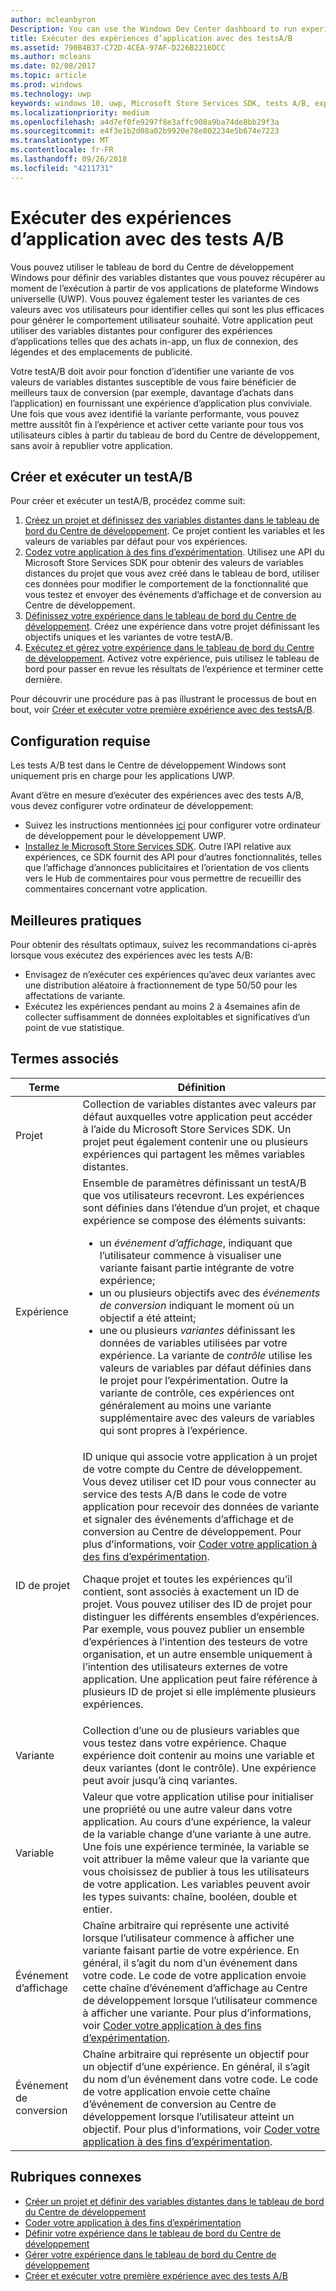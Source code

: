 ```yaml
---
author: mcleanbyron
Description: You can use the Windows Dev Center dashboard to run experiments for your Universal Windows Platform (UWP) apps with A/B testing.
title: Exécuter des expériences d’application avec des testsA/B
ms.assetid: 790B4B37-C72D-4CEA-97AF-D226B2216DCC
ms.author: mcleans
ms.date: 02/08/2017
ms.topic: article
ms.prod: windows
ms.technology: uwp
keywords: windows 10, uwp, Microsoft Store Services SDK, tests A/B, expériences
ms.localizationpriority: medium
ms.openlocfilehash: a4d7ef0fe9297f8e3affc908a9ba74de8bb29f3a
ms.sourcegitcommit: e4f3e1b2d08a02b9920e78e802234e5b674e7223
ms.translationtype: MT
ms.contentlocale: fr-FR
ms.lasthandoff: 09/26/2018
ms.locfileid: "4211731"
---
```

# <a name="run-app-experiments-with-ab-testing"></a>Exécuter des expériences d’application avec des tests A/B

Vous pouvez utiliser le tableau de bord du Centre de développement Windows pour définir des variables distantes que vous pouvez récupérer au moment de l’exécution à partir de vos applications de plateforme Windows universelle (UWP). Vous pouvez également tester les variantes de ces valeurs avec vos utilisateurs pour identifier celles qui sont les plus efficaces pour générer le comportement utilisateur souhaité. Votre application peut utiliser des variables distantes pour configurer des expériences d’applications telles que des achats in-app, un flux de connexion, des légendes et des emplacements de publicité.

Votre testA/B doit avoir pour fonction d’identifier une variante de vos valeurs de variables distantes susceptible de vous faire bénéficier de meilleurs taux de conversion (par exemple, davantage d’achats dans l’application) en fournissant une expérience d’application plus conviviale. Une fois que vous avez identifié la variante performante, vous pouvez mettre aussitôt fin à l’expérience et activer cette variante pour tous vos utilisateurs cibles à partir du tableau de bord du Centre de développement, sans avoir à republier votre application.

## <a name="create-and-run-an-ab-test"></a>Créer et exécuter un testA/B

Pour créer et exécuter un testA/B, procédez comme suit:

1. [Créez un projet et définissez des variables distantes dans le tableau de bord du Centre de développement](create-a-project-and-define-remote-variables-in-the-dev-center-dashboard.md). Ce projet contient les variables et les valeurs de variables par défaut pour vos expériences.  
2. [Codez votre application à des fins d’expérimentation](code-your-experiment-in-your-app.md). Utilisez une API du Microsoft Store Services SDK pour obtenir des valeurs de variables distances du projet que vous avez créé dans le tableau de bord, utiliser ces données pour modifier le comportement de la fonctionnalité que vous testez et envoyer des événements d’affichage et de conversion au Centre de développement.
3. [Définissez votre expérience dans le tableau de bord du Centre de développement](define-your-experiment-in-the-dev-center-dashboard.md). Créez une expérience dans votre projet définissant les objectifs uniques et les variantes de votre testA/B.
4. [Exécutez et gérez votre expérience dans le tableau de bord du Centre de développement](manage-your-experiment.md). Activez votre expérience, puis utilisez le tableau de bord pour passer en revue les résultats de l’expérience et terminer cette dernière.

Pour découvrir une procédure pas à pas illustrant le processus de bout en bout, voir [Créer et exécuter votre première expérience avec des testsA/B](create-and-run-your-first-experiment-with-a-b-testing.md).

## <a name="requirements"></a>Configuration requise

Les tests A/B test dans le Centre de développement Windows sont uniquement pris en charge pour les applications UWP.

Avant d’être en mesure d’exécuter des expériences avec des tests A/B, vous devez configurer votre ordinateur de développement:

* Suivez les instructions mentionnées [ici](../get-started/get-set-up.md) pour configurer votre ordinateur de développement pour le développement UWP.
* [Installez le Microsoft Store Services SDK](microsoft-store-services-sdk.md#install-the-sdk). Outre l’API relative aux expériences, ce SDK fournit des API pour d’autres fonctionnalités, telles que l’affichage d’annonces publicitaires et l’orientation de vos clients vers le Hub de commentaires pour vous permettre de recueillir des commentaires concernant votre application.

## <a name="best-practices"></a>Meilleures pratiques

Pour obtenir des résultats optimaux, suivez les recommandations ci-après lorsque vous exécutez des expériences avec les tests A/B:

* Envisagez de n’exécuter ces expériences qu’avec deux variantes avec une distribution aléatoire à fractionnement de type 50/50 pour les affectations de variante.
* Exécutez les expériences pendant au moins 2 à 4semaines afin de collecter suffisamment de données exploitables et significatives d’un point de vue statistique.

<span id="terms" />

## <a name="related-terms"></a>Termes associés

|  Terme  |  Définition  |
|--------|--------------|
| Projet    |   Collection de variables distantes avec valeurs par défaut auxquelles votre application peut accéder à l’aide du Microsoft Store Services SDK. Un projet peut également contenir une ou plusieurs expériences qui partagent les mêmes variables distantes.  |
| Expérience    |   Ensemble de paramètres définissant un testA/B que vos utilisateurs recevront. Les expériences sont définies dans l’étendue d’un projet, et chaque expérience se compose des éléments suivants: <p></p><ul><li>un *événement d’affichage*, indiquant que l’utilisateur commence à visualiser une variante faisant partie intégrante de votre expérience;</li><li>un ou plusieurs objectifs avec des *événements de conversion* indiquant le moment où un objectif a été atteint;</li><li>une ou plusieurs *variantes* définissant les données de variables utilisées par votre expérience. La variante de *contrôle* utilise les valeurs de variables par défaut définies dans le projet pour l’expérimentation. Outre la variante de contrôle, ces expériences ont généralement au moins une variante supplémentaire avec des valeurs de variables qui sont propres à l’expérience. </li></ul>          |
| ID de projet    |   ID unique qui associe votre application à un projet de votre compte du Centre de développement. Vous devez utiliser cet ID pour vous connecter au service des tests A/B dans le code de votre application pour recevoir des données de variante et signaler des événements d’affichage et de conversion au Centre de développement. Pour plus d’informations, voir [Coder votre application à des fins d’expérimentation](code-your-experiment-in-your-app.md).<p></p><p>Chaque projet et toutes les expériences qu’il contient, sont associés à exactement un ID de projet. Vous pouvez utiliser des ID de projet pour distinguer les différents ensembles d’expériences. Par exemple, vous pouvez publier un ensemble d’expériences à l’intention des testeurs de votre organisation, et un autre ensemble uniquement à l’intention des utilisateurs externes de votre application.  Une application peut faire référence à plusieurs ID de projet si elle implémente plusieurs expériences.</p>         |
| Variante    |   Collection d’une ou de plusieurs variables que vous testez dans votre expérience. Chaque expérience doit contenir au moins une variable et deux variantes (dont le contrôle). Une expérience peut avoir jusqu’à cinq variantes.           |
| Variable    |  Valeur que votre application utilise pour initialiser une propriété ou une autre valeur dans votre application. Au cours d’une expérience, la valeur de la variable change d’une variante à une autre. Une fois une expérience terminée, la variable se voit attribuer la même valeur que la variante que vous choisissez de publier à tous les utilisateurs de votre application. Les variables peuvent avoir les types suivants: chaîne, booléen, double et entier.
| Événement d’affichage    |  Chaîne arbitraire qui représente une activité lorsque l’utilisateur commence à afficher une variante faisant partie de votre expérience. En général, il s’agit du nom d’un événement dans votre code. Le code de votre application envoie cette chaîne d’événement d’affichage au Centre de développement lorsque l’utilisateur commence à afficher une variante. Pour plus d’informations, voir [Coder votre application à des fins d’expérimentation](code-your-experiment-in-your-app.md).
| Événement de conversion    |  Chaîne arbitraire qui représente un objectif pour un objectif d’une expérience. En général, il s’agit du nom d’un événement dans votre code. Le code de votre application envoie cette chaîne d’événement de conversion au Centre de développement lorsque l’utilisateur atteint un objectif. Pour plus d’informations, voir [Coder votre application à des fins d’expérimentation](code-your-experiment-in-your-app.md).  

## <a name="related-topics"></a>Rubriques connexes

* [Créer un projet et définir des variables distantes dans le tableau de bord du Centre de développement](create-a-project-and-define-remote-variables-in-the-dev-center-dashboard.md)
* [Coder votre application à des fins d’expérimentation](code-your-experiment-in-your-app.md)
* [Définir votre expérience dans le tableau de bord du Centre de développement](define-your-experiment-in-the-dev-center-dashboard.md)
* [Gérer votre expérience dans le tableau de bord du Centre de développement](manage-your-experiment.md)
* [Créer et exécuter votre première expérience avec des tests A/B](create-and-run-your-first-experiment-with-a-b-testing.md)
